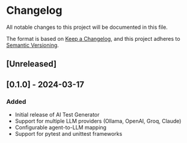 # Changelog

All notable changes to this project will be documented in this file.

The format is based on [Keep a Changelog](https://keepachangelog.com/en/1.0.0/),
and this project adheres to [Semantic Versioning](https://semver.org/spec/v2.0.0.html).

## [Unreleased]

## [0.1.0] - 2024-03-17
### Added
- Initial release of AI Test Generator
- Support for multiple LLM providers (Ollama, OpenAI, Groq, Claude)
- Configurable agent-to-LLM mapping
- Support for pytest and unittest frameworks
